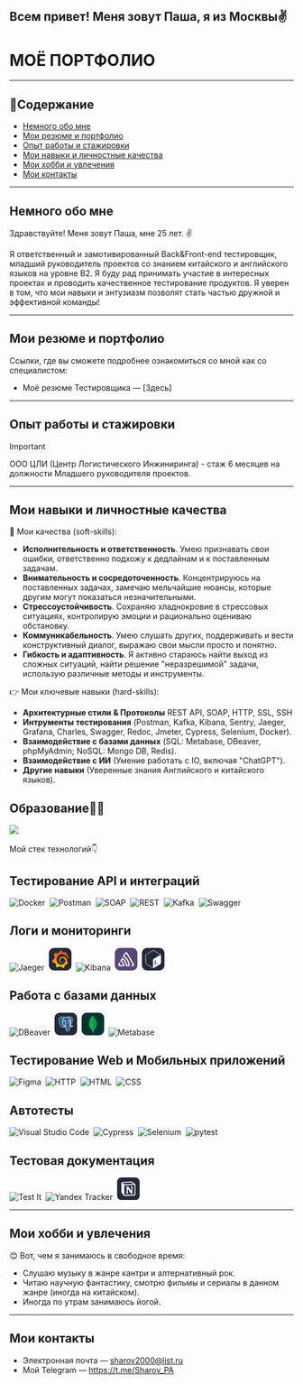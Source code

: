 ## Всем привет! Меня зовут Паша, я из Москвы✌️

# МОЁ ПОРТФОЛИО
---
## 📑Содержание
  - [Немного обо мне](#немного-обо-мне)
  - [Мои резюме и портфолио](#мои-резюме-и-портфолио)
  - [Опыт работы и стажировки](#опыт-работы-и-стажировки)
  - [Мои навыки и личностные качества](#мои-навыки-и-личностные-качества)
  - [Мои хобби и увлечения](#мои-хобби-и-увлечения)
  - [Мои контакты](#мои-контакты)

---

## Немного обо мне

Здравствуйте! Меня зовут Паша, мне 25 лет. ✌️

Я ответственный и замотивированный Back&Front-end тестировщик, младший руководитель проектов со знанием китайского и английского языков на уровне В2. 
Я буду рад принимать участие в интересных проектах и проводить качественное тестирование продуктов. Я уверен в том, что мои навыки и энтузиазм позволят стать частью дружной и эффективной команды!

---

## Мои резюме и портфолио

Ссылки, где вы сможете подробнее ознакомиться со мной как со специалистом:

- Моё резюме Тестировщика — [Здесь]

---

## Опыт работы и стажировки

> [!IMPORTANT]
> ООО ЦЛИ (Центр Логистического Инжиниринга) - стаж 6 месяцев на должности Младшего руководителя проектов.

---

## Мои навыки и личностные качества

🧐 Мои качества (soft-skills):

- **Исполнительность и ответственность**. Умею признавать свои ошибки, ответственно подхожу к дедлайнам и к поставленным задачам.
- **Внимательность и сосредоточенность**. Концентрируюсь на поставленных задачах, замечаю мельчайшие нюансы, которые другим могут показаться незначительными.
- **Стрессоустойчивость**. Сохраняю хладнокровие в стрессовых ситуациях, контролирую эмоции и рационально оцениваю обстановку. 
- **Коммуникабельность**. Умею слушать других, поддерживать и вести конструктивный диалог, выражаю свои мысли просто и понятно.
- **Гибкость и адаптивность**. Я активно стараюсь найти выход из сложных ситуаций, найти решение "неразрешимой" задачи, использую различные методы и инструменты.


👉 Мои ключевые навыки (hard-skills):

- **Архитектурные стили & Протоколы** REST API, SOAP, HTTP, SSL, SSH
- **Интрументы тестирования** (Postman, Kafka, Kibana, Sentry, Jaeger, Grafana, Charles, Swagger, Redoc, Jmeter, Cypress, Selenium, Docker).
- **Взаимодействие с базами данных** (SQL: Metabase, DBeaver, phpMyAdmin; NoSQL: Mongo DB, Redis).
- **Взаимодействие с ИИ** (Умение работать с IO, включая "ChatGPT").
- **Другие навыки** (Уверенные знания Английского и китайского языков).

## Образование👨‍🎓
<div>
 <img src="https://github.com/user-attachments/assets/5e44e97d-78c6-4b01-b2d2-9b0e478d9a06"/>
</div>


Мой стек технологий👇

## Тестирование API и интеграций
<div>
  <img src="https://user-images.githubusercontent.com/25181517/117207330-263ba280-adf4-11eb-9b97-0ac5b40bc3be.png" title="Docker" alt="Docker" width="40" height="40"/>&nbsp
  <img src="https://user-images.githubusercontent.com/25181517/192109061-e138ca71-337c-4019-8d42-4792fdaa7128.png" title="Postman" alt="Postman" width="40" height="40"/>&nbsp
  <img src="https://user-images.githubusercontent.com/25181517/192107860-9a9f0894-0e34-4ab3-964d-6297ee4c00e9.png" title="SOAP" alt="SOAP" width="40" height="40"/>&nbsp
  <img src="https://user-images.githubusercontent.com/25181517/192107858-fe19f043-c502-4009-8c47-476fc89718ad.png" title="REST" alt="REST" width="40" height="40"/>&nbsp
  <img src="https://user-images.githubusercontent.com/25181517/192107004-2d2fff80-d207-4916-8a3e-130fee5ee495.png" title="Kafka" alt="Kafka" width="40" height="40"/>&nbsp
  <img src="https://user-images.githubusercontent.com/25181517/186711335-a3729606-5a78-4496-9a36-06efcc74f800.png" title="Swagger" alt="Swagger" width="40" height="40"/>&nbsp
</div>

## Логи и мониторинги
<div>
  <img src="https://avatars.githubusercontent.com/u/28545596?s=200&v=4" title="Jaeger" alt="Jaeger" width="40" height="40"/>&nbsp
  <img src="https://raw.githubusercontent.com/tandpfun/skill-icons/main/icons/Grafana-Dark.svg" title="Grafana" alt="Grafana" width="40" height="40"/>&nbsp
  <img src="https://raw.githubusercontent.com/maliceio/kibana/master/docs/kibana-logo.png" title="Kibana" alt="Kibana" width="40" height="40"/>&nbsp
  <img src="https://raw.githubusercontent.com/tandpfun/skill-icons/main/icons/Sentry.svg" title="Sentry" alt="Sentry" width="40" height="40"/>&nbsp
  <img src="https://raw.githubusercontent.com/tandpfun/skill-icons/main/icons/Bash-Dark.svg" title="Bash" alt="Bash" width="40" height="40"/>&nbsp
</div>

## Работа с базами данных
<div>
  <img src="https://upload.wikimedia.org/wikipedia/commons/thumb/b/b5/DBeaver_logo.svg/512px-DBeaver_logo.svg.png" title="DBeaver" alt="DBeaver" width="40" height="40"/>&nbsp
  <img src="https://raw.githubusercontent.com/tandpfun/skill-icons/main/icons/PostgreSQL-Dark.svg" title="PostgreSQL" alt="PostgreSQL" width="40" height="40"/>&nbsp
  <img src="https://raw.githubusercontent.com/tandpfun/skill-icons/main/icons/MongoDB.svg" title="Mongo DB" alt="Mongo DB" width="40" height="40"/>&nbsp
  <img src="https://cdn.worldvectorlogo.com/logos/metabase.svg" title="Metabase" alt="Metabase" width="40" height="40"/>&nbsp
</div>

## Тестирование Web и Мобильных приложений
<div>
  <img src="https://user-images.githubusercontent.com/25181517/189715289-df3ee512-6eca-463f-a0f4-c10d94a06b2f.png" title="Figma" alt="Figma" width="40" height="40"/>&nbsp
  <img src="https://user-images.githubusercontent.com/25181517/192107854-765620d7-f909-4953-a6da-36e1ef69eea6.png" title="HTTP" alt="HTTP" width="40" height="40"/>&nbsp
  <img src="https://user-images.githubusercontent.com/25181517/192158954-f88b5814-d510-4564-b285-dff7d6400dad.png" title="HTML" alt="HTML" width="40" height="40"/>&nbsp
  <img src="https://user-images.githubusercontent.com/25181517/183898674-75a4a1b1-f960-4ea9-abcb-637170a00a75.png" title="CSS" alt="CSS" width="40" height="40"/>&nbsp
</div>

## Автотесты
<div>
  <img src="https://user-images.githubusercontent.com/25181517/192108891-d86b6220-e232-423a-bf5f-90903e6887c3.png" title="Visual Studio Code" alt="Visual Studio Code" width="40" height="40"/>&nbsp
  <img src="https://user-images.githubusercontent.com/68279555/200387386-276c709f-380b-46cc-81fd-f292985927a8.png" title="Cypress" alt="Cypress" width="40" height="40"/>&nbsp
  <img src="https://user-images.githubusercontent.com/25181517/184103699-d1b83c07-2d83-4d99-9a1e-83bd89e08117.png" title="Selenium" alt="Selenium" width="40" height="40"/>&nbsp
  <img src="https://user-images.githubusercontent.com/25181517/184117132-9e89a93b-65fb-47c3-91e7-7d0f99e7c066.png" title="pytest" alt="pytest" width="40" height="40"/>&nbsp
</div>

## Тестовая документация 
  <div>
    <img src="https://docs.testit.software/images/testit_logo_icon_blue.png" title="Test It" alt="Test It" width="40" height="40"/>&nbsp
    <img src="https://is1-ssl.mzstatic.com/image/thumb/Purple116/v4/4b/7d/d4/4b7dd461-16e6-e245-af56-512fc8aa21e5/AppIcon-0-0-1x_U007emarketing-0-7-0-85-220.png/460x0w.webp" title="Yandex Tracker" alt="Yandex Tracker" width="40" height="40"/>&nbsp
    <img src="https://raw.githubusercontent.com/tandpfun/skill-icons/main/icons/Notion-Dark.svg" title="Notion" alt="Notion" width="40" height="40"/>&nbsp
  </div>

---

## Мои хобби и увлечения

😊 Вот, чем я занимаюсь в свободное время:

- Слушаю музыку в жанре кантри и алтернативный рок.
- Читаю научную фантастику, смотрю фильмы и сериалы в данном жанре (иногда на китайском).
- Иногда по утрам занимаюсь йогой.
---

## Мои контакты

- Электронная почта — <sharov2000@list.ru>
- Мой Telegram — <https://t.me/Sharov_PA>
  

